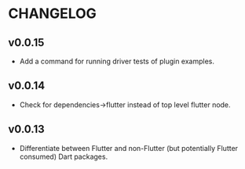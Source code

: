 # CHANGELOG

## v0.0.15

- Add a command for running driver tests of plugin examples.

## v0.0.14

- Check for dependencies->flutter instead of top level flutter node.

## v0.0.13

- Differentiate between Flutter and non-Flutter (but potentially Flutter consumed) Dart packages.

